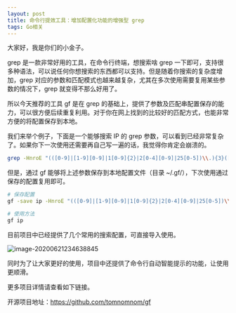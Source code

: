 ```yaml
---
layout: post
title: 命令行提效工具：增加配置化功能的增强型 grep
tags: Go相关
---
```


大家好，我是你们的小金子。

grep 是一款非常好用的工具，在命令行终端，想搜索啥 grep 一下即可，支持很多种语法，可以说任何你想搜索的东西都可以支持。但是随着你搜索的复杂度增加，grep 对应的参数和匹配模式也越来越复杂，尤其在多次使用需要复用某些参数的情况下，grep 就变得不那么好用了。

所以今天推荐的工具 gf 是在 grep 的基础上，提供了参数及匹配串配置保存的能力，可以很方便后续重复利用。对于你在网上找到的比较好的匹配方式，也能非常方便的将配置保存到本地。

我们来举个例子，下面是一个能够搜索 IP 的 grep 参数，可以看到已经非常复杂了。如果你下一次使用还需要再自己写一遍的话，我觉得你肯定会崩溃的。

```bash
grep -HnroE "(([0-9]|[1-9][0-9]|1[0-9]{2}|2[0-4][0-9]|25[0-5])\\.){3}([0-9]|[1-9][0-9]|1[0-9]{2}|2[0-4][0-9]|25[0-5])"
```

但是，通过 gf 能够将上述参数保存到本地配置文件（目录 ~/.gf/），下次使用通过保存的配置复用即可。

```bash
# 保存配置
gf -save ip -HnroE "(([0-9]|[1-9][0-9]|1[0-9]{2}|2[0-4][0-9]|25[0-5])\\.){3}([0-9]|[1-9][0-9]|1[0-9]{2}|2[0-4][0-9]|25[0-5])"

# 使用方法
gf ip
```

目前项目中已经提供了几个常用的搜索配置，可直接导入使用。

![image-20200621234638845](https://7465-test-3c9b5e-1-1301419220.tcb.qcloud.la/mac_github_images/compress_image-20200621234638845.png)

同时为了让大家更好的使用，项目中还提供了命令行自动智能提示的功能，让使用更顺滑。

更多项目详情请查看如下链接。

开源项目地址：https://github.com/tomnomnom/gf

